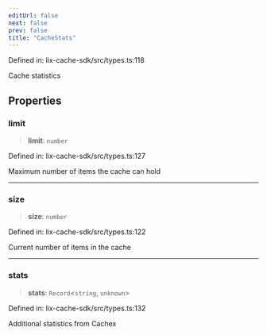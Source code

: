```yaml
---
editUrl: false
next: false
prev: false
title: "CacheStats"
---
```


Defined in: lix-cache-sdk/src/types.ts:118

Cache statistics

## Properties

### limit

> **limit**: `number`

Defined in: lix-cache-sdk/src/types.ts:127

Maximum number of items the cache can hold

***

### size

> **size**: `number`

Defined in: lix-cache-sdk/src/types.ts:122

Current number of items in the cache

***

### stats

> **stats**: `Record`\<`string`, `unknown`\>

Defined in: lix-cache-sdk/src/types.ts:132

Additional statistics from Cachex
